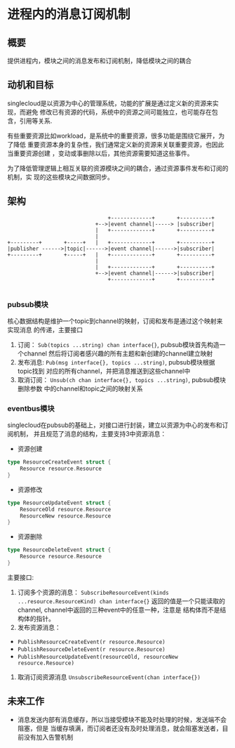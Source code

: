 # 进程内的消息订阅机制
## 概要
提供进程内，模块之间的消息发布和订阅机制，降低模块之间的耦合

## 动机和目标
singlecloud是以资源为中心的管理系统，功能的扩展是通过定义新的资源来实现，而避免
修改已有资源的代码，系统中的资源之间可能独立，也可能存在包含，引用等关系.

有些重要资源比如workload，是系统中的重要资源，很多功能是围绕它展开，为了降低
重要资源本身的复杂性，我们通常定义新的资源来关联重要资源，也因此当重要资源创建
，变动或事删除以后，其他资源需要知道这些事件。

为了降低管理逻辑上相互关联的资源模块之间的耦合，通过资源事件发布和订阅的机制，实
现的这些模块之间数据同步。

## 架构
```text
                                +-------------+       +----------+   
                            +-->|event channel|-----> |subscriber|   
                            |   +-------------+       +----------+   
                            |                                        
+---------+       +-----+   |   +-------------+       +----------+   
|publisher ------>|topic|------>|event channel|------>|subscriber|   
+---------+       +-----+   |   +-------------+       +----------+   
                            |                                        
                            |   +-------------+       +----------+   
                            +-->|event channel|------>|subscriber|   
                                +-------------+       +----------+   
                                                                     
```

### pubsub模块
核心数据结构是维护一个topic到channel的映射，订阅和发布是通过这个映射来实现消息
的传递，主要接口
1. 订阅： `Sub(topics ...string) chan interface{}`, pubsub模块首先构造一个channel
然后将订阅者感兴趣的所有主题和新创建的channel建立映射
1. 发布消息: `Pub(msg interface{}, topics ...string)`, pubsub模块根据topic找到
对应的所有channel，并把消息推送到这些channel中
1. 取消订阅： `Unsub(ch chan interface{}, topics ...string)`, pubsub模块删除参数
中的channel和topic之间的映射关系

### eventbus模块
singlecloud在pubsub的基础上，对接口进行封装，建立以资源为中心的发布和订阅机制，
并且规范了消息的结构，主要支持3中资源消息：
- 资源创建
```go
type ResourceCreateEvent struct {
    Resource resource.Resource
}
```
- 资源修改
```go
type ResourceUpdateEvent struct {
    ResourceOld resource.Resource
    ResourceNew resource.Resource
}
```
- 资源删除
```go
type ResourceDeleteEvent struct {
    Resource resource.Resource
}
```
主要接口:
1. 订阅多个资源的消息：
`SubscribeResourceEvent(kinds ...resource.ResourceKind) chan interface{}`
 返回的值是一个只能读取的channel, channel中返回的三种event中的任意一种，注意是
结构体而不是结构体的指针。
1. 发布资源消息： 
- `PublishResourceCreateEvent(r resource.Resource)`
- `PublishResourceDeleteEvent(r resource.Resource)` 
- `PublishResourceUpdateEvent(resourceOld, resourceNew resource.Resource)`
1. 取消订阅资源消息
`UnsubscribeResourceEvent(chan interface{})`

## 未来工作
- 消息发送内部有消息缓存，所以当接受模块不能及时处理的时候，发送端不会阻塞，但是
当缓存填满，而订阅者还没有及时处理消息，就会阻塞发送者，目前没有加入告警机制
